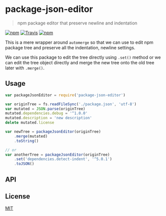# package-json-editor

> npm package editor that preserve newline and indentation

[![npm](https://img.shields.io/npm/v/package-json-editor.svg?style=flat-square)](https://npm.im/package-json-editor)
[![Travis](https://img.shields.io/travis/tuananh/package-json-editor/master.svg?label=Linux%20%26%20macOS%20build&style=flat-square)](https://travis-ci.org/tuananh/package-json-editor)
[![npm](https://img.shields.io/npm/dt/package-json-editor.svg?style=flat-square)](https://npm.im/package-json-editor)

This is a mere wrapper around `automerge` so that we can use to edit npm package tree and preserve all the indentation, newline settings.

We can use this package to edit the tree directly using `.set()` method or we can edit the tree object directly and merge the new tree onto the old tree later with `.merge()`.

## Usage

```js
var packageJsonEditor = require('package-json-editor')

var originTree = fs.readFileSync('./package.json', 'utf-8')
var mutated = JSON.parse(originTree)
mutated.dependencies.debug = '^1.0.0'
mutated.description = 'new description'
delete mutated.license

var newTree = packageJsonEditor(originTree)
    .merge(mutated)
    .toString()

// or
var anotherTree = packageJsonEditor(originTree)
    .set('dependencies.detect-indent', '^5.0.1')
    .toJSON()
```

## API

## License

[MIT](./LICENSE)